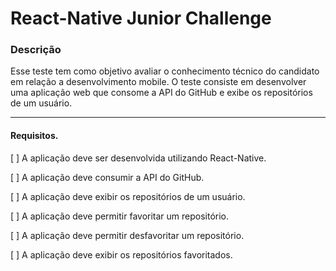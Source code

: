 # React-Native Junior Challenge



### Descrição
Esse teste tem como objetivo avaliar o conhecimento técnico do candidato em relação a desenvolvimento mobile.
O teste consiste em desenvolver uma aplicação web que consome a API do GitHub e exibe os repositórios de um usuário.

----------------------------

#### Requisitos.

[  ] A aplicação deve ser desenvolvida utilizando React-Native.

[  ] A aplicação deve consumir a API do GitHub.

[  ] A aplicação deve exibir os repositórios de um usuário.

[  ] A aplicação deve permitir favoritar um repositório.

[  ] A aplicação deve permitir desfavoritar um repositório.

[  ] A aplicação deve exibir os repositórios favoritados.
